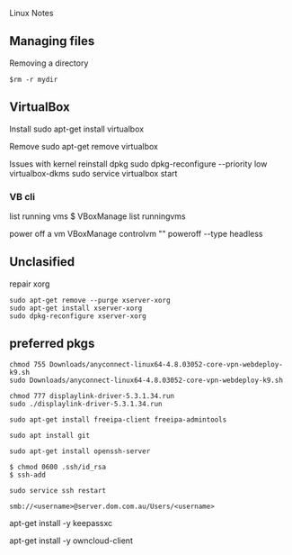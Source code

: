 Linux Notes

## Managing files
Removing a directory
```
$rm -r mydir
```


## VirtualBox
Install
sudo apt-get install virtualbox

Remove
sudo apt-get remove virtualbox

Issues with kernel reinstall dpkg
sudo dpkg-reconfigure --priority low virtualbox-dkms 
sudo service virtualbox start


### VB cli

 list running vms
 $ VBoxManage list runningvms

 power off a vm
 VBoxManage controlvm "<vm-name-here>" poweroff --type headless

## Unclasified

repair xorg
```
sudo apt-get remove --purge xserver-xorg
sudo apt-get install xserver-xorg
sudo dpkg-reconfigure xserver-xorg

 ```
## preferred pkgs
```
chmod 755 Downloads/anyconnect-linux64-4.8.03052-core-vpn-webdeploy-k9.sh 
sudo Downloads/anyconnect-linux64-4.8.03052-core-vpn-webdeploy-k9.sh 

chmod 777 displaylink-driver-5.3.1.34.run 
sudo ./displaylink-driver-5.3.1.34.run 

sudo apt-get install freeipa-client freeipa-admintools

sudo apt install git

sudo apt-get install openssh-server

$ chmod 0600 .ssh/id_rsa
$ ssh-add

sudo service ssh restart
```
```
smb://<username>@server.dom.com.au/Users/<username>
```
apt-get install -y keepassxc

apt-get install -y owncloud-client
